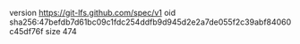 version https://git-lfs.github.com/spec/v1
oid sha256:47befdb7d61bc09c1fdc254ddfb9d945d2e2a7de055f2c39abf84060c45df76f
size 474

